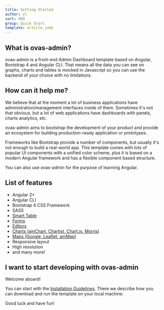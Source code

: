 ```yaml
---
title: Getting Started
author: vl
sort: 999
group: Quick Start
template: article.jade
---
```


## What is ovas-admin?

ovas-admin is a front-end Admin Dashboard template based on Angular, Bootstrap 4 and Angular CLI. That means all the 
data you can see on graphs, charts and tables is mocked in Javascript so you can use the 
backend of your choice with no limitations.

## How can it help me?

We believe that at the moment a lot of business applications have administration/management interfaces inside of them. Sometimes it's not that obvious, but a lot of web applications have dashboards with panels, charts analytics, etc.

ovas-admin aims to bootstrap the development of your product and provide an 
ecosystem for building production-ready application or prototypes.

Frameworks like Bootstrap provide a number of components, but usually it's not enough to 
build a real-world app. This template comes with lots of popular UI components with a unified color scheme, 
plus it is based on a modern Angular framework and has a flexible component based structure.

You can also use ovas-admin for the purpose of learning Angular.

## List of features

* Angular 2+
* Angular CLI
* Bootstrap 4 CSS Framework
* SASS
* [Smart Table](http://akveo.com/ovas-admin/#/pages/tables/smarttables)
* [Forms](http://akveo.com/ovas-admin/#/pages/forms/inputs)
* [Editors](http://akveo.com/ovas-admin/#/pages/editors/ckeditor)
* [Charts (amChart, Chartist, Chart.js, Morris)](http://akveo.com/ovas-admin/#/pages/charts/chartist-js)
* [Maps (Google, Leaflet, amMap)](http://akveo.com/ovas-admin/#/pages/maps/googlemaps)
* Responsive layout
* High resolution
* and many more!

## I want to start developing with ovas-admin

Welcome aboard!

You can start with the [Installation Guidelines](/ovas-admin/articles/002-installation-guidelines/). 
There we describe how you can download and run the template on your local machine.

Good luck and have fun!
